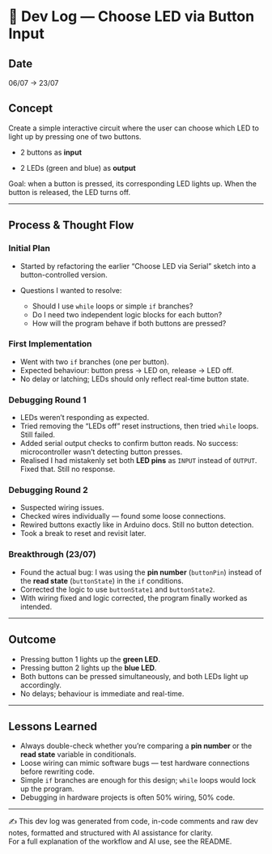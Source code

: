 # 📓 Dev Log — Choose LED via Button Input

## Date

06/07 → 23/07

## Concept

Create a simple interactive circuit where the user can choose which LED to light up by pressing one of two buttons.

- 2 buttons as **input**
    
- 2 LEDs (green and blue) as **output**
    

Goal: when a button is pressed, its corresponding LED lights up. When the button is released, the LED turns off.

---
## Process & Thought Flow

### Initial Plan

- Started by refactoring the earlier “Choose LED via Serial” sketch into a button-controlled version.
    
- Questions I wanted to resolve:
    
    - Should I use `while` loops or simple `if` branches?
    - Do I need two independent logic blocks for each button?
    - How will the program behave if both buttons are pressed?

### First Implementation

- Went with two `if` branches (one per button).
- Expected behaviour: button press → LED on, release → LED off.
- No delay or latching; LEDs should only reflect real-time button state.

### Debugging Round 1

- LEDs weren’t responding as expected.
- Tried removing the “LEDs off” reset instructions, then tried `while` loops. Still failed.
- Added serial output checks to confirm button reads. No success: microcontroller wasn’t detecting button presses.
- Realised I had mistakenly set both **LED pins** as `INPUT` instead of `OUTPUT`. Fixed that. Still no response.

### Debugging Round 2

- Suspected wiring issues.
- Checked wires individually — found some loose connections.
- Rewired buttons exactly like in Arduino docs. Still no button detection.
- Took a break to reset and revisit later.

### Breakthrough (23/07)

- Found the actual bug: I was using the **pin number** (`buttonPin`) instead of the **read state** (`buttonState`) in the `if` conditions.
- Corrected the logic to use `buttonState1` and `buttonState2`.
- With wiring fixed and logic corrected, the program finally worked as intended.

---
## Outcome

- Pressing button 1 lights up the **green LED**.
- Pressing button 2 lights up the **blue LED**.
- Both buttons can be pressed simultaneously, and both LEDs light up accordingly.
- No delays; behaviour is immediate and real-time.

---
## Lessons Learned

- Always double-check whether you’re comparing a **pin number** or the **read state** variable in conditionals.
- Loose wiring can mimic software bugs — test hardware connections before rewriting code.
- Simple `if` branches are enough for this design; `while` loops would lock up the program.
- Debugging in hardware projects is often 50% wiring, 50% code.

---

✍️ This dev log was generated from code, in-code comments and raw dev notes, formatted and structured with AI assistance for clarity.  
For a full explanation of the workflow and AI use, see the README.